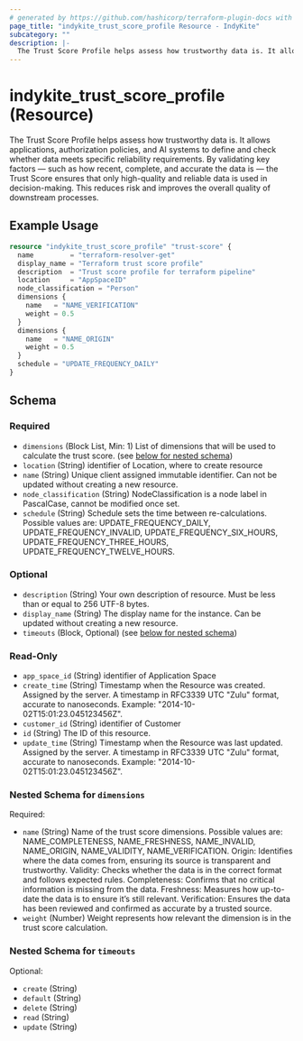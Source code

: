 ```yaml
---
# generated by https://github.com/hashicorp/terraform-plugin-docs with custom templates
page_title: "indykite_trust_score_profile Resource - IndyKite"
subcategory: ""
description: |-
  The Trust Score Profile helps assess how trustworthy data is. It allows applications, authorization policies, and AI systems to define and check  whether data meets specific reliability requirements. By validating key factors — such as how recent, complete, and accurate the data is —  the Trust Score ensures that only high-quality and reliable data is used in decision-making. This reduces risk and improves the overall quality of downstream processes.
---
```


# indykite_trust_score_profile (Resource)

The Trust Score Profile helps assess how trustworthy data is. It allows applications, authorization policies, and AI systems to define and check  whether data meets specific reliability requirements. By validating key factors — such as how recent, complete, and accurate the data is —  the Trust Score ensures that only high-quality and reliable data is used in decision-making. This reduces risk and improves the overall quality of downstream processes.

## Example Usage

```terraform
resource "indykite_trust_score_profile" "trust-score" {
  name         = "terraform-resolver-get"
  display_name = "Terraform trust score profile"
  description  = "Trust score profile for terraform pipeline"
  location     = "AppSpaceID"
  node_classification = "Person"
  dimensions {
    name   = "NAME_VERIFICATION"
    weight = 0.5
  }
  dimensions {
    name   = "NAME_ORIGIN"
    weight = 0.5
  }
  schedule = "UPDATE_FREQUENCY_DAILY"
}
```

<!-- schema generated by tfplugindocs -->
## Schema

### Required

- `dimensions` (Block List, Min: 1) List of dimensions that will be used to calculate the trust score. (see [below for nested schema](#nestedblock--dimensions))
- `location` (String) identifier of Location, where to create resource
- `name` (String) Unique client assigned immutable identifier. Can not be updated without creating a new resource.
- `node_classification` (String) NodeClassification is a node label in PascalCase, cannot be modified once set.
- `schedule` (String) Schedule sets the time between re-calculations. Possible values are: UPDATE_FREQUENCY_DAILY, UPDATE_FREQUENCY_INVALID, UPDATE_FREQUENCY_SIX_HOURS, UPDATE_FREQUENCY_THREE_HOURS, UPDATE_FREQUENCY_TWELVE_HOURS.

### Optional

- `description` (String) Your own description of resource. Must be less than or equal to 256 UTF-8 bytes.
- `display_name` (String) The display name for the instance. Can be updated without creating a new resource.
- `timeouts` (Block, Optional) (see [below for nested schema](#nestedblock--timeouts))

### Read-Only

- `app_space_id` (String) identifier of Application Space
- `create_time` (String) Timestamp when the Resource was created. Assigned by the server. A timestamp in RFC3339 UTC "Zulu" format, accurate to nanoseconds. Example: "2014-10-02T15:01:23.045123456Z".
- `customer_id` (String) identifier of Customer
- `id` (String) The ID of this resource.
- `update_time` (String) Timestamp when the Resource was last updated. Assigned by the server. A timestamp in RFC3339 UTC "Zulu" format, accurate to nanoseconds. Example: "2014-10-02T15:01:23.045123456Z".

<a id="nestedblock--dimensions"></a>
### Nested Schema for `dimensions`

Required:

- `name` (String) Name of the trust score dimensions. Possible values are: NAME_COMPLETENESS, NAME_FRESHNESS, NAME_INVALID, NAME_ORIGIN, NAME_VALIDITY, NAME_VERIFICATION.  Origin: Identifies where the data comes from, ensuring its source is transparent and trustworthy.  Validity: Checks whether the data is in the correct format and follows expected rules.  Completeness: Confirms that no critical information is missing from the data.  Freshness: Measures how up-to-date the data is to ensure it’s still relevant.  Verification: Ensures the data has been reviewed and confirmed as accurate by a trusted source.
- `weight` (Number) Weight represents how relevant the dimension is in the trust score calculation.


<a id="nestedblock--timeouts"></a>
### Nested Schema for `timeouts`

Optional:

- `create` (String)
- `default` (String)
- `delete` (String)
- `read` (String)
- `update` (String)
